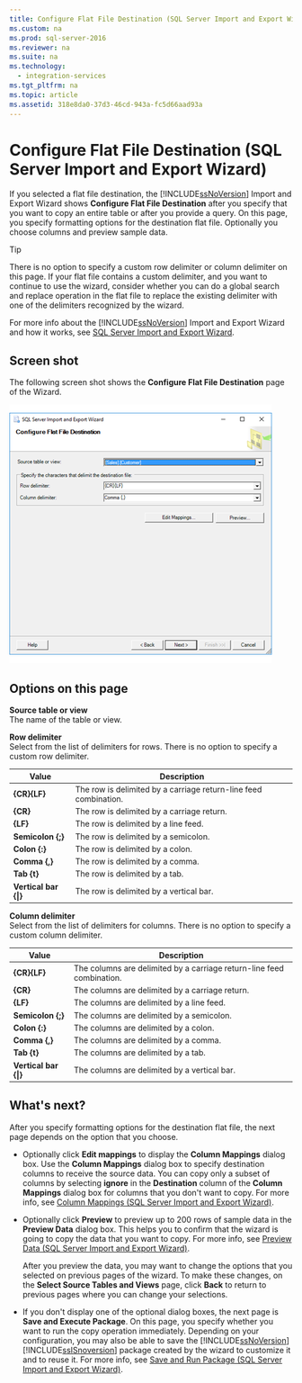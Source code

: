 ```yaml
---
title: Configure Flat File Destination (SQL Server Import and Export Wizard)
ms.custom: na
ms.prod: sql-server-2016
ms.reviewer: na
ms.suite: na
ms.technology: 
  - integration-services
ms.tgt_pltfrm: na
ms.topic: article
ms.assetid: 318e8da0-37d3-46cd-943a-fc5d66aad93a
---
```

# Configure Flat File Destination (SQL Server Import and Export Wizard)
  If you selected a flat file destination, the [!INCLUDE[ssNoVersion](../../Token\Other/ssNoVersion_md.md)] Import and Export Wizard shows **Configure Flat File Destination** after you specify that  you want to copy an entire table or after you provide a query. On this page, you specify formatting options for the destination flat file. Optionally you choose columns and preview sample data.  
  
> [!TIP]  
>  There is no option to specify a custom row delimiter or column delimiter on this page. If your flat file contains a custom delimiter, and you want to continue to use the wizard, consider whether you can do a global search and replace operation in the flat file to replace the existing delimiter with one of the delimiters recognized by the wizard.  
  
 For more info about the [!INCLUDE[ssNoVersion](../../Token\Other/ssNoVersion_md.md)] Import and Export Wizard and how it works, see [SQL Server Import and Export Wizard](../../Topics\TopicNameNotContainA/SQL-Server-Import-and-Export-Wizard.md).  
  
## Screen shot  
 The following screen shot shows the **Configure Flat File Destination** page of the Wizard.  
  
 ![Configure flat file page of the Import and Export Wizard](../../Images\Image\ImageNotContaina/Flat-file.png "Flat file")  
  
## Options on this page  
 **Source table or view**  
 The name of the table or view.  
  
 **Row delimiter**  
 Select from the list of delimiters for rows. There is no option to specify a custom row delimiter.  
  
|Value|Description|  
|-----------|-----------------|  
|**{CR}{LF}**|The row is delimited by a carriage return\-line feed combination.|  
|**{CR}**|The row is delimited by a carriage return.|  
|**{LF}**|The row is delimited by a line feed.|  
|**Semicolon {;}**|The row is delimited by a semicolon.|  
|**Colon {:}**|The row is delimited by a colon.|  
|**Comma {,}**|The row is delimited by a comma.|  
|**Tab {t}**|The row is delimited by a tab.|  
|**Vertical bar {&#124;}**|The row is delimited by a vertical bar.|  
  
 **Column delimiter**  
 Select from the list of delimiters for columns. There is no option to specify a custom column delimiter.  
  
|Value|Description|  
|-----------|-----------------|  
|**{CR}{LF}**|The columns are delimited by a carriage return\-line feed combination.|  
|**{CR}**|The columns are delimited by a carriage return.|  
|**{LF}**|The columns are delimited by a line feed.|  
|**Semicolon {;}**|The columns are delimited by a semicolon.|  
|**Colon {:}**|The columns are delimited by a colon.|  
|**Comma {,}**|The columns are delimited by a comma.|  
|**Tab {t}**|The columns are delimited by a tab.|  
|**Vertical bar {&#124;}**|The columns are delimited by a vertical bar.|  
  
## What's next?  
 After you specify formatting options for the destination flat file, the next page depends on the option that you choose.  
  
-   Optionally click **Edit mappings** to display the **Column Mappings** dialog box. Use the **Column Mappings** dialog box to specify destination columns to receive the source data. You can copy only a subset of columns by selecting **ignore** in the **Destination** column of the **Column Mappings** dialog box for columns that you don't want to copy. For more info, see [Column Mappings &#40;SQL Server Import and Export Wizard&#41;](Column%20Mappings%20\(SQL%20Server%20Import%20and%20Export%20Wizard\).md).  
  
-   Optionally click **Preview** to preview up to 200 rows of sample data in the **Preview Data** dialog box. This helps you to confirm that the wizard is going to copy the data that you want to copy. For more info, see [Preview Data &#40;SQL Server Import and Export Wizard&#41;](Preview%20Data%20Dialog%20Box%20\(SQL%20Server%20Import%20and%20Export%20Wizard\).md).  
  
     After you preview the data, you may want to change the options that you selected on previous pages of the wizard. To make these changes, on the **Select Source Tables and Views** page, click **Back** to return to previous pages where you can change your selections.  
  
-   If you don't display one of the optional dialog boxes, the next page is **Save and Execute Package**. On this page, you specify whether you want to run the copy operation immediately. Depending on your configuration, you may also be able to save the [!INCLUDE[ssNoVersion](../../Token\Other/ssNoVersion_md.md)][!INCLUDE[ssISnoversion](../../Token\Other/ssISnoversion_md.md)] package created by the wizard  to customize it and to reuse it. For more info, see [Save and Run Package &#40;SQL Server Import and Export Wizard&#41;](../Topic/Save%20and%20Run%20Package%20\(SQL%20Server%20Import%20and%20Export%20Wizard\).md).  
  
  